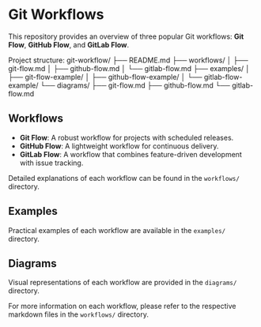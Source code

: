 
# Git Workflows

This repository provides an overview of three popular Git workflows: **Git Flow**, **GitHub Flow**, and **GitLab Flow**.


Project structure:
git-workflow/
├── README.md
├── workflows/
│   ├── git-flow.md
│   ├── github-flow.md
│   └── gitlab-flow.md
├── examples/
│   ├── git-flow-example/
│   ├── github-flow-example/
│   └── gitlab-flow-example/
└── diagrams/
    ├── git-flow.md
    ├── github-flow.md
    └── gitlab-flow.md

    
## Workflows

- **Git Flow**: A robust workflow for projects with scheduled releases.
- **GitHub Flow**: A lightweight workflow for continuous delivery.
- **GitLab Flow**: A workflow that combines feature-driven development with issue tracking.

Detailed explanations of each workflow can be found in the `workflows/` directory.

## Examples

Practical examples of each workflow are available in the `examples/` directory.

## Diagrams

Visual representations of each workflow are provided in the `diagrams/` directory.

For more information on each workflow, please refer to the respective markdown files in the `workflows/` directory.
